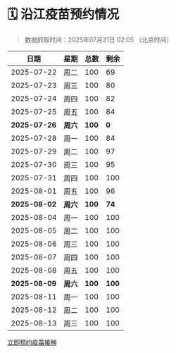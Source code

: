 # 🗓️ 沿江疫苗预约情况

> 数据抓取时间：2025年07月21日 02:05 （北京时间）

| 日期 | 星期 | 总数 | 剩余 |
|------|------|------|------|
| 2025-07-22 | 周二 | 100 | 69 |
| 2025-07-23 | 周三 | 100 | 80 |
| 2025-07-24 | 周四 | 100 | 82 |
| 2025-07-25 | 周五 | 100 | 84 |
| **2025-07-26** | **周六** | **100** | **0** |
| 2025-07-28 | 周一 | 100 | 84 |
| 2025-07-29 | 周二 | 100 | 97 |
| 2025-07-30 | 周三 | 100 | 95 |
| 2025-07-31 | 周四 | 100 | 100 |
| 2025-08-01 | 周五 | 100 | 96 |
| **2025-08-02** | **周六** | **100** | **74** |
| 2025-08-04 | 周一 | 100 | 100 |
| 2025-08-05 | 周二 | 100 | 100 |
| 2025-08-06 | 周三 | 100 | 100 |
| 2025-08-07 | 周四 | 100 | 100 |
| 2025-08-08 | 周五 | 100 | 100 |
| **2025-08-09** | **周六** | **100** | **100** |
| 2025-08-11 | 周一 | 100 | 100 |
| 2025-08-12 | 周二 | 100 | 100 |
| 2025-08-13 | 周三 | 100 | 100 |


<div class="button-container">
<a class="btn" href="http://yfzweb.ishequ.net/#/login" target="_blank">立即预约疫苗接种</a>
</div>
